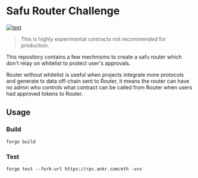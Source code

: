 # Safu Router Challenge

[![test](https://github.com/zodahu/safu-router-challenge/actions/workflows/test.yml/badge.svg)](https://github.com/zodahu/safu-router-challenge/actions/workflows/test.yml)

> This is highly experimental contracts not recommended for production.

This repository contains a few mechnisms to create a safu router which don't relay on whitelist to protect user's approvals.

Router without whitelist is useful when projects integrate more protocols and generate tx data off-chain sent to Router, it means the router can have no admin who controls what contract can be called from Router when users had approved tokens to Router.

## Usage

### Build

`forge build`

### Test

`forge test --fork-url https://rpc.ankr.com/eth -vvv`
